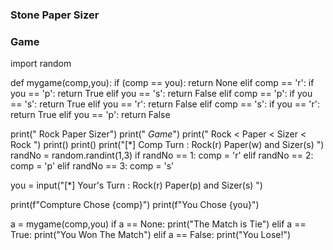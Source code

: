 ###  Stone Paper Sizer  ####
###         Game        ####


import random

def  mygame(comp,you):
	if (comp == you):
		return None
	elif comp == 'r':
		if you == 'p':
			return True
		elif you == 's':
			return False
	elif comp == 'p':
		if you == 's':
			return True
		elif you == 'r':
			return False
	elif comp == 's':
		if you == 'r':
			return True
		elif you == 'p':
			return False



print("                   Rock Paper Sizer")
print("                      *_Game_*")	
print("              Rock < Paper < Sizer < Rock ")
print()
print()
print("[*] Comp Turn : Rock(r) Paper(w) and Sizer(s) ")
randNo = random.randint(1,3)
if randNo == 1:
	comp = 'r'
elif randNo == 2:
	comp = 'p'
elif randNo == 3:
	comp = 's'
	
you = input("[*] Your's Turn : Rock(r) Paper(p) and Sizer(s) ")

print(f"Compture Chose {comp}")
print(f"You Chose {you}")


a = mygame(comp,you)
if a == None:
	print("The Match is Tie")
elif a == True:
	print("You Won The Match")
elif a == False:
	print("You Lose!")
